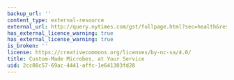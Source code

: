 ```yaml
---
backup_url: ''
content_type: external-resource
external_url: http://query.nytimes.com/gst/fullpage.html?sec=health&res=9B03E6DA143FF934A25752C0A9609C8B63
has_external_licence_warning: true
has_external_license_warning: true
is_broken: ''
license: https://creativecommons.org/licenses/by-nc-sa/4.0/
title: Custom-Made Microbes, at Your Service
uid: 2cc08c57-69ac-4441-affc-1e641303fd28
---
```

